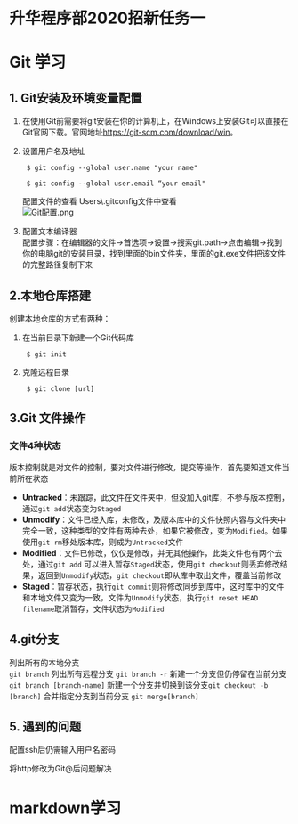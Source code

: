# 升华程序部2020招新任务一
# Git 学习
## 1. Git安装及环境变量配置
1. 在使用Git前需要将git安装在你的计算机上，在Windows上安装Git可以直接在Git官网下载。官网地址<https://git-scm.com/download/win>。
2. 设置用户名及地址  
    
        $ git config --global user.name "your name" 
    
        $ git config --global user.email “your email"
    配置文件的查看
    Users\\.gitconfig文件中查看  
    ![Git配置.png](https://i.loli.net/2020/10/06/4c7Q2VjGeuDw9P8.png)
3. 配置文本编译器  
     配置步骤：在编辑器的文件->首选项->设置->搜索git.path->点击编辑->找到你的电脑git的安装目录，找到里面的bin文件夹，里面的git.exe文件把该文件的完整路径复制下来
## 2.本地仓库搭建
创建本地仓库的方式有两种：  
1. 在当前目录下新建一个Git代码库
          
        $ git init
2. 克隆远程目录

        $ git clone [url]
## 3.Git 文件操作
### 文件4种状态
版本控制就是对文件的控制，要对文件进行修改，提交等操作，首先要知道文件当前所在状态  
+ **Untracked**：未跟踪，此文件在文件夹中，但没加入git库，不参与版本控制，通过`git add`状态变为`Staged`
+ **Unmodify**：文件已经入库，未修改，及版本库中的文件快照内容与文件夹中完全一致，这种类型的文件有两种去处，如果它被修改，变为`Modified`。如果使用`git rm`移处版本库，则成为`Untracked`文件
+ **Modified**：文件已修改，仅仅是修改，并无其他操作，此类文件也有两个去处，通过`git add` 可以进入暂存`Staged`状态，使用`git checkout`则丢弃修改结果，返回到`Unmodify`状态，`git checkout`即从库中取出文件，覆盖当前修改
+ **Staged**：暂存状态，执行`git commit`则将修改同步到库中，这时库中的文件和本地文件又变为一致，文件为`Unmodify`状态，执行`git reset HEAD filename`取消暂存，文件状态为`Modified`
## 4.git分支
列出所有的本地分支  
`git branch`
列出所有远程分支
`git branch -r`
新建一个分支但仍停留在当前分支`git branch [branch-name]`
新建一个分支并切换到该分支`git checkout -b [branch]`
合并指定分支到当前分支
`git merge[branch]`
## 5. 遇到的问题
配置ssh后仍需输入用户名密码

将http修改为Git@后问题解决
# markdown学习
